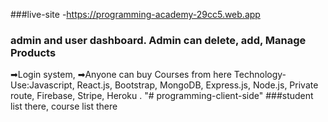 ###live-site -https://programming-academy-29cc5.web.app

### admin and user dashboard. Admin can delete, add, Manage Products

➡Login system,
➡Anyone can buy Courses from here
Technology-Use:Javascript, React.js, Bootstrap, MongoDB, Express.js, Node.js, Private route, Firebase, Stripe, Heroku . "# programming-client-side"
###student list there, course list there
